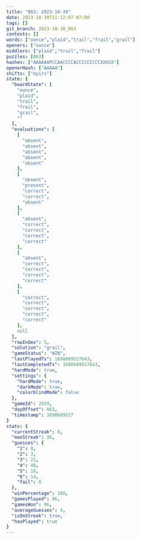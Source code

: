 ```yaml
---
title: "863: 2023-10-30"
date: 2023-10-30T11:12:07-07:00
tags: []
git_branch: 2023-10-30_863
contests: []
words: ["ounce","plaid","trail","frail","grail"]
openers: ["ounce"]
middlers: ["plaid","trail","frail"]
puzzles: [863]
hashes: ["AAAAAAPCCAACCCCACCCCCCCCCXXXXX"]
openerHash: ["AAAAA"]
shifts: ["myirv"]
state: {
  "boardState": [
    "ounce",
    "plaid",
    "trail",
    "frail",
    "grail",
    ""
  ],
  "evaluations": [
    [
      "absent",
      "absent",
      "absent",
      "absent",
      "absent"
    ],
    [
      "absent",
      "present",
      "correct",
      "correct",
      "absent"
    ],
    [
      "absent",
      "correct",
      "correct",
      "correct",
      "correct"
    ],
    [
      "absent",
      "correct",
      "correct",
      "correct",
      "correct"
    ],
    [
      "correct",
      "correct",
      "correct",
      "correct",
      "correct"
    ],
    null
  ],
  "rowIndex": 5,
  "solution": "grail",
  "gameStatus": "WIN",
  "lastPlayedTs": 1698689527643,
  "lastCompletedTs": 1698689527643,
  "hardMode": true,
  "settings": {
    "hardMode": true,
    "darkMode": true,
    "colorblindMode": false
  },
  "gameId": 2059,
  "dayOffset": 863,
  "timestamp": 1698689527
}
stats: {
  "currentStreak": 8,
  "maxStreak": 36,
  "guesses": {
    "1": 0,
    "2": 3,
    "3": 21,
    "4": 40,
    "5": 18,
    "6": 14,
    "fail": 0
  },
  "winPercentage": 100,
  "gamesPlayed": 96,
  "gamesWon": 96,
  "averageGuesses": 4,
  "isOnStreak": true,
  "hasPlayed": true
}
---
```

<!-- more -->
